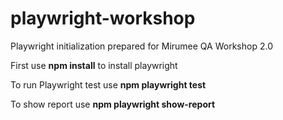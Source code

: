 # playwright-workshop
Playwright initialization prepared for Mirumee QA Workshop 2.0

First use **npm install** to install playwright

To run Playwright test use **npm playwright test**

To show report use **npm playwright show-report**
